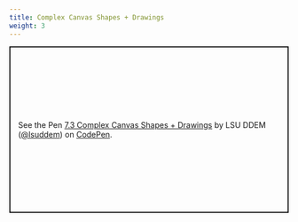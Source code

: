 ```yaml
---
title: Complex Canvas Shapes + Drawings
weight: 3
---
```


<p class="codepen" data-height="600" data-theme-id="33744" data-default-tab="js,result" data-user="lsuddem" data-slug-hash="b49a05a201cbe2c0449d512578795736" data-editable="true" style="height: 300px; box-sizing: border-box; display: flex; align-items: center; justify-content: center; border: 2px solid; margin: 1em 0; padding: 1em;" data-pen-title="7.3 Complex Canvas Shapes + Drawings">
  <span>See the Pen <a href="https://codepen.io/lsuddem/pen/b49a05a201cbe2c0449d512578795736/">
  7.3 Complex Canvas Shapes + Drawings</a> by LSU DDEM (<a href="https://codepen.io/lsuddem">@lsuddem</a>)
  on <a href="https://codepen.io">CodePen</a>.</span>
</p>
<script async src="https://static.codepen.io/assets/embed/ei.js"></script>